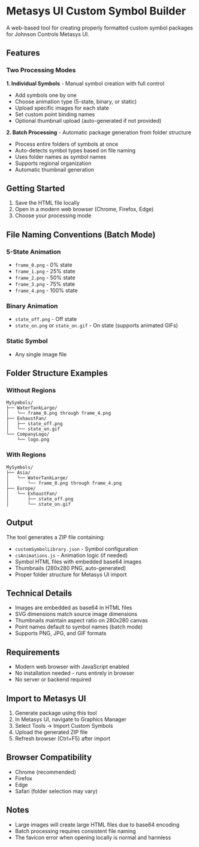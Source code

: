 # Metasys UI Custom Symbol Builder

A web-based tool for creating properly formatted custom symbol packages for Johnson Controls Metasys UI.

## Features

### Two Processing Modes

**1. Individual Symbols** - Manual symbol creation with full control
- Add symbols one by one
- Choose animation type (5-state, binary, or static)
- Upload specific images for each state
- Set custom point binding names
- Optional thumbnail upload (auto-generated if not provided)

**2. Batch Processing** - Automatic package generation from folder structure
- Process entire folders of symbols at once
- Auto-detects symbol types based on file naming
- Uses folder names as symbol names
- Supports regional organization
- Automatic thumbnail generation

## Getting Started

1. Save the HTML file locally
2. Open in a modern web browser (Chrome, Firefox, Edge)
3. Choose your processing mode

## File Naming Conventions (Batch Mode)

### 5-State Animation
- `frame_0.png` - 0% state
- `frame_1.png` - 25% state  
- `frame_2.png` - 50% state
- `frame_3.png` - 75% state
- `frame_4.png` - 100% state

### Binary Animation
- `state_off.png` - Off state
- `state_on.png` or `state_on.gif` - On state (supports animated GIFs)

### Static Symbol
- Any single image file

## Folder Structure Examples

### Without Regions
```
MySymbols/
├── WaterTankLarge/
│   └── frame_0.png through frame_4.png
├── ExhaustFan/
│   ├── state_off.png
│   └── state_on.gif
└── CompanyLogo/
    └── logo.png
```

### With Regions
```
MySymbols/
├── Asia/
│   └── WaterTankLarge/
│       └── frame_0.png through frame_4.png
├── Europe/
│   └── ExhaustFan/
│       ├── state_off.png
│       └── state_on.gif
```

## Output

The tool generates a ZIP file containing:
- `customSymbolLibrary.json` - Symbol configuration
- `csAnimations.js` - Animation logic (if needed)
- Symbol HTML files with embedded base64 images
- Thumbnails (280x280 PNG, auto-generated)
- Proper folder structure for Metasys UI import

## Technical Details

- Images are embedded as base64 in HTML files
- SVG dimensions match source image dimensions
- Thumbnails maintain aspect ratio on 280x280 canvas
- Point names default to symbol names (batch mode)
- Supports PNG, JPG, and GIF formats

## Requirements

- Modern web browser with JavaScript enabled
- No installation needed - runs entirely in browser
- No server or backend required

## Import to Metasys UI

1. Generate package using this tool
2. In Metasys UI, navigate to Graphics Manager
3. Select Tools → Import Custom Symbols
4. Upload the generated ZIP file
5. Refresh browser (Ctrl+F5) after import

## Browser Compatibility

- Chrome (recommended)
- Firefox
- Edge
- Safari (folder selection may vary)

## Notes

- Large images will create large HTML files due to base64 encoding
- Batch processing requires consistent file naming
- The favicon error when opening locally is normal and harmless
